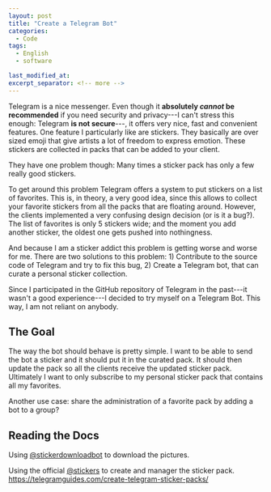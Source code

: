 ```yaml
---
layout: post
title: "Create a Telegram Bot"
categories:
  - Code
tags:
  - English
  - software

last_modified_at:
excerpt_separator: <!-- more -->
---
```


Telegram is a nice messenger. Even though it **absolutely _cannot_ be recommended** if you need security and privacy---I can't stress this enough: Telegram **is not secure**---, it offers very nice, fast and convenient features. One feature I particularly like are stickers. They basically are over sized emoji that give artists a lot of freedom to express emotion. These stickers are collected in packs that can be added to your client.

They have one problem though: Many times a sticker pack has only a few really good stickers.

To get around this problem Telegram offers a system to put stickers on a list of favorites. This is, in theory, a very good idea, since this allows to collect your favorite stickers from all the packs that are floating around. However, the clients implemented a very confusing design decision (or is it a bug?). The list of favorites is only 5 stickers wide; and the moment you add another sticker, the oldest one gets pushed into nothingness.

And because I am a sticker addict this problem is getting worse and worse for me. There are two solutions to this problem: 1) Contribute to the source code of Telegram and try to fix this bug, 2) Create a Telegram bot, that can curate a personal sticker collection.

Since I participated in the GitHub repository of Telegram in the past---it wasn't a good experience---I decided to try myself on a Telegram Bot. This way, I am not reliant on anybody.

<!-- more -->

## The Goal

The way the bot should behave is pretty simple. I want to be able to send the bot a sticker and it should put it in the curated pack. It should then update the pack so all the clients receive the updated sticker pack. Ultimately I want to only subscribe to my personal sticker pack that contains all my favorites.

Another use case: share the administration of a favorite pack by adding a bot to a group?

## Reading the Docs

Using [@stickerdownloadbot](https://telegram.me/stickerdownloadbot) to download the pictures.

Using the official [@stickers](https://telegram.me/stickers) to create and manager the sticker pack.
https://telegramguides.com/create-telegram-sticker-packs/


